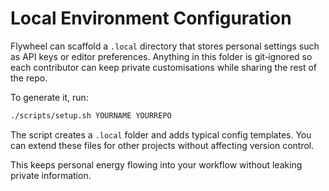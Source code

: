 # Local Environment Configuration

Flywheel can scaffold a `.local` directory that stores personal settings such as API keys or editor preferences. Anything in this folder is git‑ignored so each contributor can keep private customisations while sharing the rest of the repo.

To generate it, run:

```bash
./scripts/setup.sh YOURNAME YOURREPO
```

The script creates a `.local` folder and adds typical config templates. You can extend these files for other projects without affecting version control.

This keeps personal energy flowing into your workflow without leaking private information.
